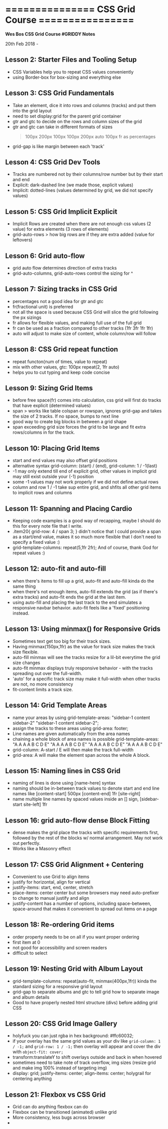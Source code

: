 =============== CSS Grid Course ================
=========

<b>Wes Bos CSS Grid Course #GRIDDY Notes</b>

20th Feb 2018 - 

## Lesson 2: Starter Files and Tooling Setup
- CSS Variables help you to repeat CSS values conveniently
- using Border-box for box-sizing and everything else

## Lesson 3: CSS Grid Fundamentals
- Take an element, dice it into rows and columns (tracks) and put them into the grid layout
- need to set display:grid for the parent grid container
- gtr and gtc to decide on the rows and column sizes of the grid
- gtr and gtc can take in different formats of sizes
  > 100px 200px 100px
  > 100px 200px auto 100px
  > fr as percentages
- grid-gap is like margin between each 'track'

## Lesson 4: CSS Grid Dev Tools
- Tracks are numbered not by their columns/row number but by their start and end
- Explicit: dark-dashed line (we made those, explicit values)
- Implicit: dotted-lines (values determined by grid, we did not specify values)

## Lesson 5: CSS Grid Implicit Explicit
- Implicit Rows are created when there are not enough css values (2 value) for extra elements (3 rows of elements)
- grid-auto-rows > how big rows are if they are extra added (value for leftovers)

## Lesson 6: Grid auto-flow
- grid auto flow determines direction of extra tracks
- grid-auto-columns, grid-auto-rows control the sizing for ^

## Lesson 7: Sizing tracks in CSS Grid
- percentages not a good idea for gtr and gtc
- fr(fractional unit) is preferred
- not all the space is used because CSS Grid will slice the grid following the px sizings
- fr allows for flexible values, and making full use of the full grid
- fr can be used as a fraction compared to other tracks (1fr 3fr 1fr 1fr)
- auto will adjust to make size of content, whole column/row will follow

## Lesson 8: CSS Grid repeat function
- repeat functon(num of times, value to repeat)
- mix with other values, gtc: 100px repeat(2, 1fr auto)
- helps you to cut typing and keep code concise

## Lesson 9: Sizing Grid Items
- before free space(fr) comes into calculation, css grid will first do tracks that have explicit (determined values)
- span > works like table colspan or rowspan, ignores grid-gap and takes the size of 2 tracks. If no space, bumps to next line
- good way to create big blocks in between a grid shape
- span exceeding grid size forces the grid to be large and fit extra rows/columns in for the track.

## Lesson 10: Placing Grid Items
- start and end values may also offset grid positions
- alternative syntax grid-column: (start) / (end), grid-column: 1 / -1(last)
- -1 may only extend till end of explicit grid, other values in implicit grid may still exist outside your (-1) position
- some -1 values may not work properly if we did not define actual rows
- column and row 1 / -1 take sup entire grid, and shfits all other grid items to implicit rows and columns

## Lesson 11: Spanning and Placing Cardio
- Keeping code examples is a good way of recapping, maybe I should do this for every note file that I write.
- .item20{ grid-row: 4 / span 3; } didn't notice that I could provide a span as a start/end value, makes it so much more flexible that I don't need to specify a fixed value :)
- grid-template-columns: repeat(5,1fr 2fr); And of course, thank God for repeat values :)

## Lesson 12: auto-fit and auto-fill
- when there's items to fill up a grid, auto-fit and auto-fill kinda do the same thing
- when there's not enough items, auto-fill extends the grid (as if there's extra tracks) and auto-fit ends the grid at the last item.
- using auto-fill and placing the last track to the end simulates a responsive navbar behavior. auto-fit feels like a 'fixed' positioning instead.

## Lesson 13: Using minmax() for Responsive Grids
- Sometimes text get too big for their track sizes.
- Having minmax(150px,1fr) as the value for track size makes the track size flexible.
- auto-fill minmax will see the tracks resize for a lil-bit everytime the grid size changes
- auto-fit minmax displays truly responsive behavior -  with the tracks spreading out over the full-width.
- 'auto' for a specific track size may make it full-width when other tracks are not, no more consistency
- fit-content limits a track size.

## Lesson 14: Grid Template Areas
- name your areas by using grid-template-areas: "sidebar-1 content sidebar-2" "sidebar-1 content sidebar-2";
- assign the tracks to these areas using
grid-area: footer;
- Line names are given automatically from the area names
- chaining a whole block of area names is possible grid-template-areas:
        "A A A A B C D E"
        "A A A A B C D E"
        "A A A A B C D E"
        "A A A A B C D E"
- grid-column: A-start / E will then make the track full-width
- grid-area: A will make the element span across the whole A block.

## Lesson 15: Naming lines in CSS Grid
- naming of lines is done using [name-here] syntax
- naming should be in-between track values to denote start and end line names like [content-start] 500px [content-end] 1fr [site-right]
- name multiple line names by spaced values inside an [] sign, [sidebar-start site-left] 1fr

## Lesson 16: grid auto-flow dense Block Fitting
- dense makes the grid place the tracks with specific requirements first, followed by the rest of the blocks w/ normal arrangement. May not work out perfectly.
- Works like a Masonry effect 

## Lesson 17: CSS Grid Alignment + Centering
- Convenient to use Grid to align items
- justify for horizontal, align for vertical
- justify-items: start, end, center, stretch
- place-items: center center but some browsers may need auto-prefixer to change to manual justify and align
- justify-content has a number of options, including space-between, space-around that makes it convenient to spread out items on a page

## Lesson 18: Re-ordering Grid items
- order property needs to be on all if you want proper ordering
- first item at 0
- not good for accessibility and screen readers
- difficult to select

## Lesson 19: Nesting Grid with Album Layout
- grid-template-columns: repeat(auto-fit, minmax(400px,1fr)) kinda the standard sizing for a responsive grid layout
- grid-gap to separate albums and gtc to tell grid how to separate image and album details
- Good to have properly nested html structure (divs) before adding grid CSS

## Lesson 20: CSS Grid Image Gallery
- holyfuck you can just rgba in hex background: #ffc60032;
- if your overlay has the same grid values as your div like `grid-column: 1 / -1;` and `grid-row: 1 / -1;` then overlay will appear and cover the div with `object-fit: cover;`
- transform:translateY to shift overlays outside and back in when hovered
- sometimes need to take note of track overflow, img sizes (resize grid and make img 100% instead of targeting img)
- display: grid; justify-items: center; align-items: center; holygrail for centering anything

## Lesson 21: Flexbox vs CSS Grid
- Grid can do anything flexbox can do
- Flexbox can be transitioned (animated) unlike grid
- More consistency, less bugs across browser
- 
